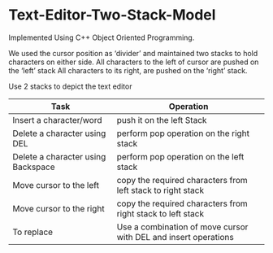 # Text-Editor-Two-Stack-Model
Implemented Using C++ Object Oriented Programming.

We used the cursor position as ‘divider’ and maintained two stacks to hold characters on either side. All characters to the left of cursor are pushed on the ‘left’ stack All characters to its right, are pushed on the ‘right’ stack.

Use 2 stacks to depict the text editor

| Task | Operation |
| --- | --- |
| Insert a character/word  | push it on the left Stack |
| Delete a character using DEL | perform pop operation on the right stack |
| Delete a character using Backspace| perform pop operation on the left stack|
| Move cursor to the left | copy the required characters from left stack to right stack|
| Move cursor to the right | copy the required characters from right stack to left stack|
| To replace |  Use a combination of move cursor with DEL and insert operations|
